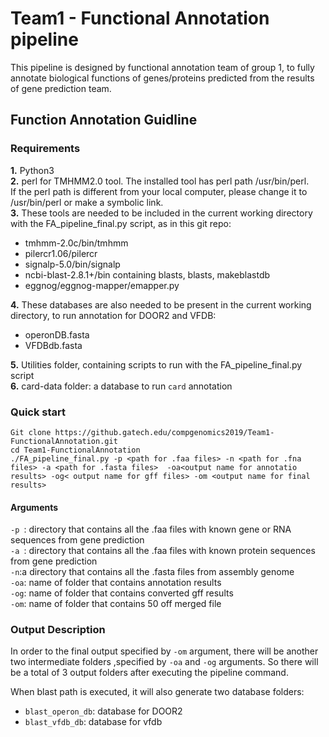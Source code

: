 # Team1 - Functional Annotation pipeline
This pipeline is designed by functional annotation team of group 1, to fully annotate biological functions of genes/proteins predicted from the results of gene prediction team. 
## Function Annotation Guidline
### Requirements
**1.** Python3  <br />
**2.** perl for TMHMM2.0 tool. The installed tool has perl path /usr/bin/perl. <br /> 
If the perl path is different from your local computer, please change it to /usr/bin/perl or make a symbolic link.  <br />
**3.** These tools are needed to be included in the current working directory with the FA_pipeline_final.py script, as in this git repo:
  * tmhmm-2.0c/bin/tmhmm
  * pilercr1.06/pilercr
  * signalp-5.0/bin/signalp
  * ncbi-blast-2.8.1+/bin containing blasts, blasts, makeblastdb
  * eggnog/eggnog-mapper/emapper.py 
  
**4.** These databases are also needed to be present in the current working directory, to run annotation for DOOR2 and VFDB:
  * operonDB.fasta
  * VFDBdb.fasta 
  
**5.** Utilities folder, containing scripts to run with the FA_pipeline_final.py script <br /> 
**6.** card-data folder: a database to run `card` annotation 
### Quick start
~~~~
Git clone https://github.gatech.edu/compgenomics2019/Team1-FunctionalAnnotation.git 
cd Team1-FunctionalAnnotation 
./FA_pipeline_final.py -p <path for .faa files> -n <path for .fna files> -a <path for .fasta files>  -oa<output name for annotatio results> -og< output name for gff files> -om <output name for final results> 
~~~~
#### Arguments
`-p `: directory that contains all the .faa files with known gene or RNA sequences from gene prediction <br />
`-a `: directory that contains all the .faa files with known protein sequences from gene prediction <br />
`-n`:a directory that contains all the .fasta files from assembly genome <br />
`-oa`: name of folder that contains annotation results<br />
`-og`: name of folder that contains converted gff results <br />
`-om`: name of folder that contains 50 off merged file 
### Output Description
In order to the final output specified by `-om` argument, there will be another two intermediate folders ,specified by `-oa` and `-og` arguments. So there will be a total of 3 output folders after executing the pipeline command.<br />

When blast path is executed, it will also generate two database folders:
  * `blast_operon_db`: database for DOOR2
  * `blast_vfdb_db`: database for vfdb


